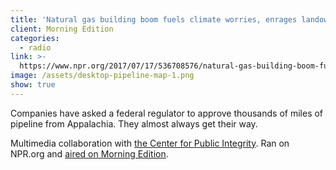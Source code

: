 ```yaml
---
title: 'Natural gas building boom fuels climate worries, enrages landowners'
client: Morning Edition
categories:
  - radio
link: >-
  https://www.npr.org/2017/07/17/536708576/natural-gas-building-boom-fuels-climate-worries-enrages-landowners
image: /assets/desktop-pipeline-map-1.png
show: true
---
```


Companies have asked a federal regulator to approve thousands of miles of pipeline from Appalachia. They almost always get their way.

Multimedia collaboration with [the Center for Public Integrity](https://www.publicintegrity.org/2017/07/17/20982/natural-gas-building-boom-fuels-climate-worries-enrages-landowners). Ran on NPR.org and [aired on Morning Edition](http://www.npr.org/templates/transcript/transcript.php?storyId=536708576).